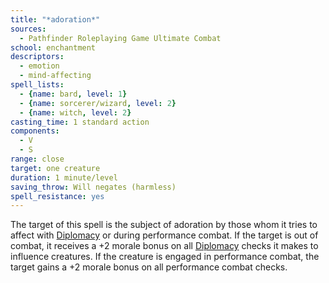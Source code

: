 ```yaml
---
title: "*adoration*"
sources:
  - Pathfinder Roleplaying Game Ultimate Combat
school: enchantment
descriptors:
  - emotion
  - mind-affecting
spell_lists:
  - {name: bard, level: 1}
  - {name: sorcerer/wizard, level: 2}
  - {name: witch, level: 2}
casting_time: 1 standard action
components:
  - V
  - S
range: close
target: one creature
duration: 1 minute/level
saving_throw: Will negates (harmless)
spell_resistance: yes
---
```


The target of this spell is the subject of adoration by those whom it tries to affect with [Diplomacy](/skills/diplomacy/) or during performance combat. If the target is out of combat, it receives a +2 morale bonus on all [Diplomacy](/skills/diplomacy/) checks it makes to influence creatures. If the creature is engaged in performance combat, the target gains a +2 morale bonus on all performance combat checks.

